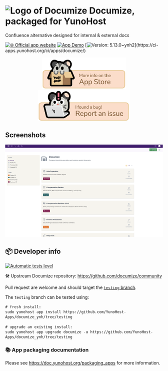 <!--
N.B.: This README was automatically generated by <https://github.com/YunoHost/apps_tools/blob/main/readme_generator>
It shall NOT be edited by hand.
-->

<h1>
  <img src="https://raw.githubusercontent.com/YunoHost/apps/main/logos/documize.png" width="32px" alt="Logo of Documize">
  Documize, packaged for YunoHost
</h1>

Confluence alternative designed for internal & external docs

[![🌐 Official app website](https://img.shields.io/badge/Official_app_website-darkgreen?style=for-the-badge)](https://www.documize.com)
[![App Demo](https://img.shields.io/badge/App_Demo-blue?style=for-the-badge)](https://docs.documize.com/)
[![Version: 5.13.0~ynh2](https://img.shields.io/badge/Version-5.13.0~ynh2-rgb(18,138,11)?style=for-the-badge)](https://ci-apps.yunohost.org/ci/apps/documize/)

<div align="center">
<a href="https://apps.yunohost.org/app/documize"><img height="100px" src="https://github.com/YunoHost/yunohost-artwork/raw/refs/heads/main/badges/neopossum-badges/badge_more_info_on_the_appstore.svg"/></a>
<a href="https://github.com/YunoHost-Apps/documize_ynh/issues"><img height="100px" src="https://github.com/YunoHost/yunohost-artwork/raw/refs/heads/main/badges/neopossum-badges/badge_report_an_issue.svg"/></a>
</div>


## Screenshots
![Screenshot of Documize](./doc/screenshots/screenshot.png)

## 📦 Developer info

[![Automatic tests level](https://apps.yunohost.org/badge/cilevel/documize)](https://ci-apps.yunohost.org/ci/apps/documize/)

🛠️ Upstream Documize repository: <https://github.com/documize/community>

Pull request are welcome and should target the [`testing` branch](https://github.com/YunoHost-Apps/documize_ynh/tree/testing).

The `testing` branch can be tested using:
```
# fresh install:
sudo yunohost app install https://github.com/YunoHost-Apps/documize_ynh/tree/testing

# upgrade an existing install:
sudo yunohost app upgrade documize -u https://github.com/YunoHost-Apps/documize_ynh/tree/testing
```

### 📚 App packaging documentation

Please see <https://doc.yunohost.org/packaging_apps> for more information.